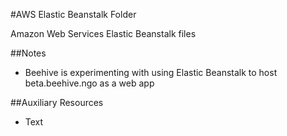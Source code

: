 #AWS Elastic Beanstalk Folder

Amazon Web Services Elastic Beanstalk files

##Notes

- Beehive is experimenting with using Elastic Beanstalk to host beta.beehive.ngo as a web app

##Auxiliary Resources

- Text
